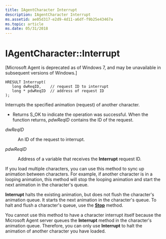 ```yaml
---
title: IAgentCharacter Interrupt
description: IAgentCharacter Interrupt
ms.assetid: ae05d317-e2d9-4d11-a6df-f9b25e43467a
ms.topic: article
ms.date: 05/31/2018
---
```


# IAgentCharacter::Interrupt

\[Microsoft Agent is deprecated as of Windows 7, and may be unavailable in subsequent versions of Windows.\]

``` syntax
HRESULT Interrupt(
   long dwReqID,    // request ID to interrupt
   long * pdwReqID  // address of request ID
);
```

Interrupts the specified animation (request) of another character.

-   Returns S\_OK to indicate the operation was successful. When the function returns, *pdwReqID* contains the ID of the request.

<dl> <dt>

<span id="dwReqID"></span><span id="dwreqid"></span><span id="DWREQID"></span>*dwReqID*
</dt> <dd>

An ID of the request to interrupt.

</dd> <dt>

<span id="pdwReqID"></span><span id="pdwreqid"></span><span id="PDWREQID"></span>*pdwReqID*
</dt> <dd>

Address of a variable that receives the **Interrupt** request ID.

</dd> </dl>

If you load multiple characters, you can use this method to sync up animation between characters. For example, if another character is in a looping animation, this method will stop the looping animation and start the next animation in the character's queue.

**Interrupt** halts the existing animation, but does not flush the character's animation queue. It starts the next animation in the character's queue. To halt and flush a character's queue, use the [**Stop**](https://docs.microsoft.com/windows/desktop/lwef/iagentcharacter--stop) method.

You cannot use this method to have a character interrupt itself because the Microsoft Agent server queues the **Interrupt** method in the character's animation queue. Therefore, you can only use **Interrupt** to halt the animation of another character you have loaded.

 

 




